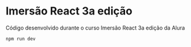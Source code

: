 # Imersão React 3a edição

Código desenvolvido durante o curso Imersão React 3a edição da Alura

```bash
npm run dev
```
